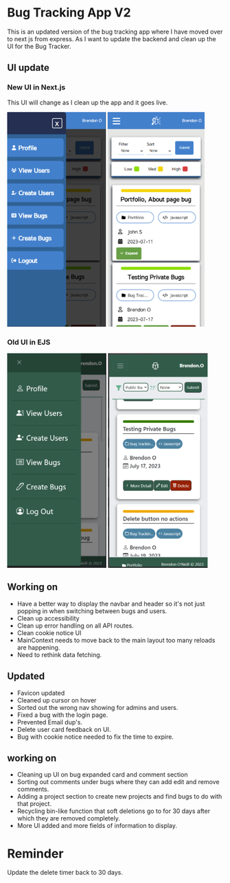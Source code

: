 # Bug Tracking App V2
This is an updated version of the bug tracking app where I have moved over to next js from express. As I want to update the backend and clean up the UI for the Bug Tracker.

## UI update
### New UI in Next.js
This UI will change as I clean up the app and it goes live. 

<img src="public/new-bug-1.png" height="500"> <img src="public/new-bug-2.png" height="500">

### Old UI in EJS
<img src="public/old-bug-1.png" height="500"> <img src="public/old-bug-2.png" height="500">
 

## Working on
- Have a better way to display the navbar and header so it's not just popping in when switching between bugs and users.
- Clean up accessibility
- Clean up error handling on all API routes.
- Clean cookie notice UI
- MainContext needs to move back to the main layout too many reloads are happening.
- Need to rethink data fetching. 

## Updated
- Favicon updated
- Cleaned up cursor on hover
- Sorted out the wrong nav showing for admins and users.
- Fixed a bug with the login page.
- Prevented Email dup's.
- Delete user card feedback on UI.
- Bug with cookie notice needed to fix the time to expire.

## working on
- Cleaning up UI on bug expanded card and comment section
- Sorting out comments under bugs where they can add edit and remove comments.
- Adding a project section to create new projects and find bugs to do with that project.
- Recycling bin-like function that soft deletions go to for 30 days after which they are removed completely.
- More UI added and more fields of information to display.

# Reminder 
Update the delete timer back to 30 days.

